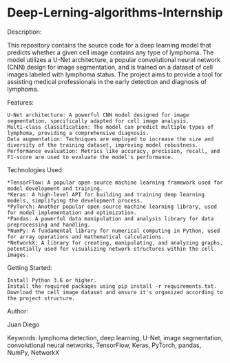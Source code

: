 # Deep-Lerning-algorithms-Internship


Description:

This repository contains the source code for a deep learning model that predicts whether a given cell image contains any type of lymphoma. The model utilizes a U-Net architecture, a popular convolutional neural network (CNN) design for image segmentation, and is trained on a dataset of cell images labeled with lymphoma status. The project aims to provide a tool for assisting medical professionals in the early detection and diagnosis of lymphoma.

Features:

    U-Net architecture: A powerful CNN model designed for image segmentation, specifically adapted for cell image analysis.
    Multi-class classification: The model can predict multiple types of lymphoma, providing a comprehensive diagnosis.
    Data augmentation: Techniques are employed to increase the size and diversity of the training dataset, improving model robustness.
    Performance evaluation: Metrics like accuracy, precision, recall, and F1-score are used to evaluate the model's performance.

Technologies Used:

    *TensorFlow: A popular open-source machine learning framework used for model development and training.
    *Keras: A high-level API for building and training deep learning models, simplifying the development process.
    *PyTorch: Another popular open-source machine learning library, used for model implementation and optimization.
    *Pandas: A powerful data manipulation and analysis library for data preprocessing and handling.
    *NumPy: A fundamental library for numerical computing in Python, used for array operations and mathematical calculations.
    *NetworkX: A library for creating, manipulating, and analyzing graphs, potentially used for visualizing network structures within the cell images.

Getting Started:

    Install Python 3.6 or higher.
    Install the required packages using pip install -r requirements.txt.
    Download the cell image dataset and ensure it's organized according to the project structure.


Author:

Juan Diego

Keywords: lymphoma detection, deep learning, U-Net, image segmentation, convolutional neural networks, TensorFlow, Keras, PyTorch, pandas, NumPy, NetworkX
